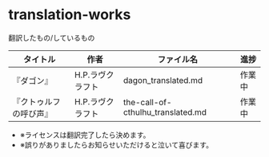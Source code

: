 # translation-works
翻訳したもの/しているもの

タイトル | 作者 | ファイル名 | 進捗
----|----|----|----
『ダゴン』 | H.P.ラヴクラフト | dagon_translated.md | 作業中
『クトゥルフの呼び声』 | H.P.ラヴクラフト | the-call-of-cthulhu_translated.md | 作業中

- ※ライセンスは翻訳完了したら決めます。
- ※誤りがありましたらお知らせいただけると泣いて喜びます。